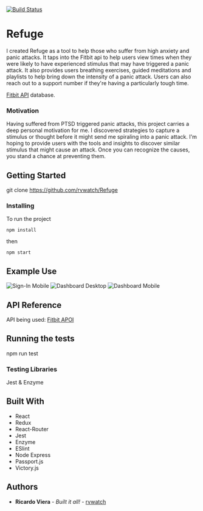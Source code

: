 [![Build Status](https://travis-ci.org/rvwatch/Refuge.svg?branch=master)](https://travis-ci.org/rvwatch/Refuge)

# Refuge

I created Refuge as a tool to help those who suffer from high anxiety and panic attacks. It taps into the Fitbit api to help users view times when they were likely to have experienced stimulus that may have triggered a panic attack. It also provides users breathing exercises, guided meditations and playlists to help bring down the intensity of a panic attack. Users can also reach out to a support number if they're having a particularly tough time. 

[Fitbit API](https://dev.fitbit.com/build/reference/web-api/) database.

### Motivation

Having suffered from PTSD triggered panic attacks, this project carries a deep personal motivation for me. I discovered strategies to capture a stimulus or thought before it might send me spiraling into a panic attack. I'm hoping to provide users with the tools and insights to discover similar stimulus that might cause an attack. Once you can recognize the causes, you stand a chance at preventing them. 

## Getting Started

git clone https://github.com/rvwatch/Refuge

### Installing

To run the project

```
npm install
```

then

```
npm start
```

## Example Use

![Sign-In Mobile](https://i.imgur.com/ZEmpv8I.png)
![Dashboard Desktop](https://i.imgur.com/gtM3FgG.png)
![Dashboard Mobile](https://i.imgur.com//Ne4Nw3L.png)

## API Reference

API being used:
[Fitbit APOI](https://dev.fitbit.com/build/reference/web-api/)

## Running the tests

npm run test

### Testing Libraries

Jest & Enzyme

## Built With

* React
* Redux
* React-Router
* Jest
* Enzyme
* ESlint
* Node Express
* Passport.js
* Victory.js

## Authors

* **Ricardo Viera** - _Built it all!_ - [rvwatch](https://github.com/rvwatch)
